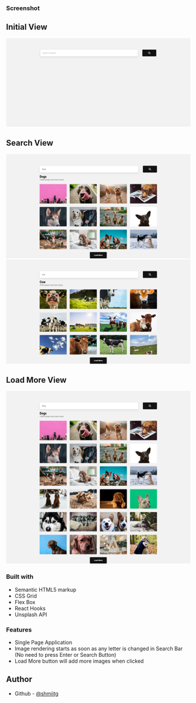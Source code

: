 ### Screenshot

<h2>Initial View</h2>

![](screenshots/initial.png)

<h2>Search View</h2>

![](screenshots/search1.png)
![](screenshots/search2.png)

<h2>Load More View</h2>

![](screenshots/loadmore.png)

### Built with

- Semantic HTML5 markup
- CSS Grid
- Flex Box
- React Hooks
- Unsplash API

### Features

- Single Page Application
- Image rendering starts as soon as any letter is changed in Search Bar (No need to press Enter or Search Button)
- Load More button will add more images when clicked

## Author

- Github - [@shmiitg](https://github.com/shmiitg)
